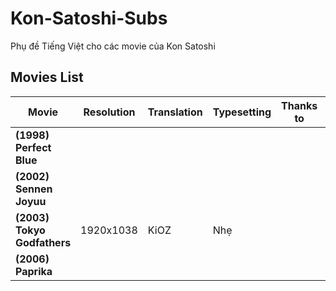 # Kon-Satoshi-Subs
Phụ đề Tiếng Việt cho các movie của Kon Satoshi

## Movies List

|**Movie**|**Resolution**|**Translation**|**Typesetting**|**Thanks to**|**Last Modified**|**DDL**|**Note**|
|--------|--------|--------|--------|--------|--------|--------|--------|
|**(1998) Perfect Blue**||||||||
|**(2002) Sennen Joyuu**||||||||
|**(2003) Tokyo Godfathers**|1920x1038|KiOZ|Nhẹ|||[BDRip](https://anime.kioz.workers.dev/0:/Tokyo%20Godfathers/)||
|**(2006) Paprika**||||||||